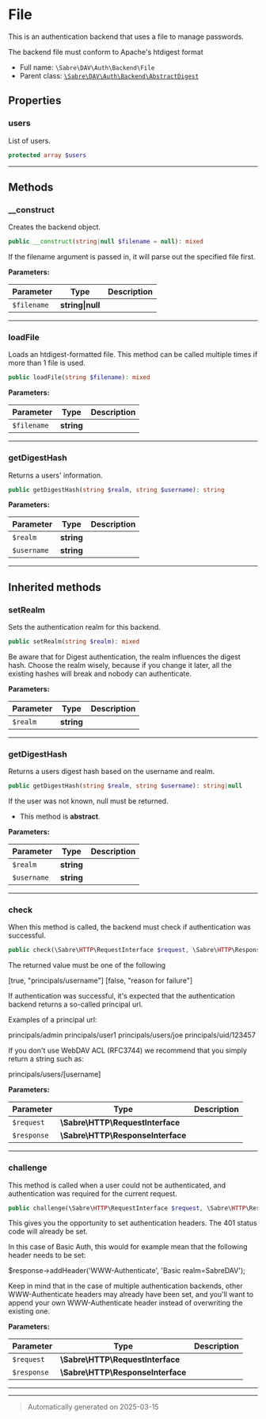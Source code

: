 
# File

This is an authentication backend that uses a file to manage passwords.

The backend file must conform to Apache's htdigest format

* Full name: `\Sabre\DAV\Auth\Backend\File`
* Parent class: [`\Sabre\DAV\Auth\Backend\AbstractDigest`](./AbstractDigest.md)



## Properties


### users

List of users.

```php
protected array $users
```






***

## Methods


### __construct

Creates the backend object.

```php
public __construct(string|null $filename = null): mixed
```

If the filename argument is passed in, it will parse out the specified file first.






**Parameters:**

| Parameter | Type | Description |
|-----------|------|-------------|
| `$filename` | **string&#124;null** |  |





***

### loadFile

Loads an htdigest-formatted file. This method can be called multiple times if
more than 1 file is used.

```php
public loadFile(string $filename): mixed
```








**Parameters:**

| Parameter | Type | Description |
|-----------|------|-------------|
| `$filename` | **string** |  |





***

### getDigestHash

Returns a users' information.

```php
public getDigestHash(string $realm, string $username): string
```








**Parameters:**

| Parameter | Type | Description |
|-----------|------|-------------|
| `$realm` | **string** |  |
| `$username` | **string** |  |





***


## Inherited methods


### setRealm

Sets the authentication realm for this backend.

```php
public setRealm(string $realm): mixed
```

Be aware that for Digest authentication, the realm influences the digest
hash. Choose the realm wisely, because if you change it later, all the
existing hashes will break and nobody can authenticate.






**Parameters:**

| Parameter | Type | Description |
|-----------|------|-------------|
| `$realm` | **string** |  |





***

### getDigestHash

Returns a users digest hash based on the username and realm.

```php
public getDigestHash(string $realm, string $username): string|null
```

If the user was not known, null must be returned.


* This method is **abstract**.



**Parameters:**

| Parameter | Type | Description |
|-----------|------|-------------|
| `$realm` | **string** |  |
| `$username` | **string** |  |





***

### check

When this method is called, the backend must check if authentication was
successful.

```php
public check(\Sabre\HTTP\RequestInterface $request, \Sabre\HTTP\ResponseInterface $response): array
```

The returned value must be one of the following

[true, "principals/username"]
[false, "reason for failure"]

If authentication was successful, it's expected that the authentication
backend returns a so-called principal url.

Examples of a principal url:

principals/admin
principals/user1
principals/users/joe
principals/uid/123457

If you don't use WebDAV ACL (RFC3744) we recommend that you simply
return a string such as:

principals/users/[username]






**Parameters:**

| Parameter | Type | Description |
|-----------|------|-------------|
| `$request` | **\Sabre\HTTP\RequestInterface** |  |
| `$response` | **\Sabre\HTTP\ResponseInterface** |  |





***

### challenge

This method is called when a user could not be authenticated, and
authentication was required for the current request.

```php
public challenge(\Sabre\HTTP\RequestInterface $request, \Sabre\HTTP\ResponseInterface $response): mixed
```

This gives you the opportunity to set authentication headers. The 401
status code will already be set.

In this case of Basic Auth, this would for example mean that the
following header needs to be set:

$response->addHeader('WWW-Authenticate', 'Basic realm=SabreDAV');

Keep in mind that in the case of multiple authentication backends, other
WWW-Authenticate headers may already have been set, and you'll want to
append your own WWW-Authenticate header instead of overwriting the
existing one.






**Parameters:**

| Parameter | Type | Description |
|-----------|------|-------------|
| `$request` | **\Sabre\HTTP\RequestInterface** |  |
| `$response` | **\Sabre\HTTP\ResponseInterface** |  |





***


***
> Automatically generated on 2025-03-15
